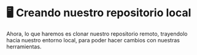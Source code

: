 # 🖥 Creando nuestro repositorio local

Ahora, lo que haremos es clonar nuestro repositorio remoto, trayendolo hacia nuestro entorno local, para poder hacer cambios con nuestras herramientas.&#x20;
